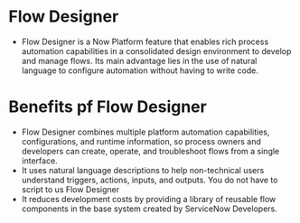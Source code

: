 # Flow Designer
- Flow Designer is a Now Platform feature that enables rich process automation capabilities in a consolidated design environment to develop and manage flows. Its main advantage lies in the use of natural language to configure automation without having to write code. 
# Benefits pf Flow Designer
- Flow Designer combines multiple platform automation capabilities, configurations, and runtime information, so process owners and developers can create, operate, and troubleshoot flows from a single interface. 
- It uses natural language descriptions to help non-technical users understand triggers, actions, inputs, and outputs. You do not have to  script to us Flow Designer
- It reduces development costs by providing a library of reusable flow components in the base system created by ServiceNow Developers. 